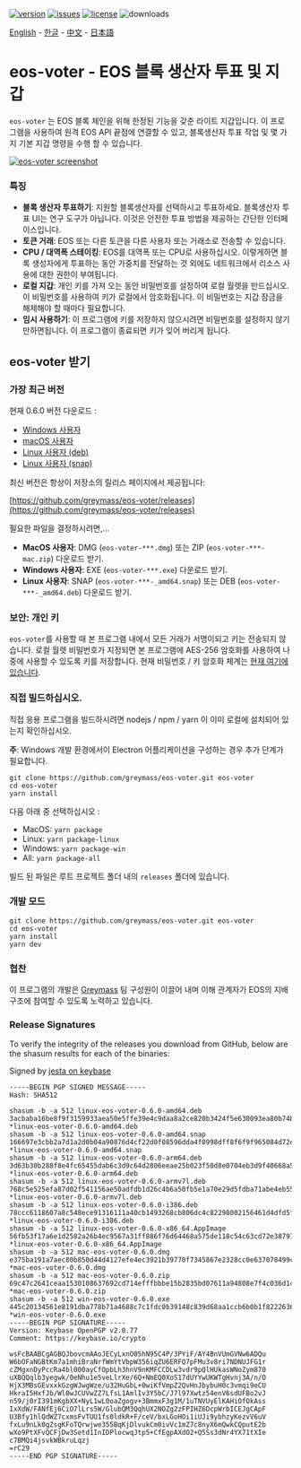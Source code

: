 [![version](https://img.shields.io/github/release/greymass/eos-voter/all.svg)](https://github.com/greymass/eos-voter/releases)
[![issues](https://img.shields.io/github/issues/greymass/eos-voter.svg)](https://github.com/greymass/eos-voter/issues)
[![license](https://img.shields.io/badge/license-MIT-blue.svg)](https://raw.githubusercontent.com/greymass/eos-voter/master/LICENSE)
![downloads](https://img.shields.io/github/downloads/greymass/eos-voter/total.svg)

[English](https://github.com/greymass/eos-voter/blob/master/README.md) - [한글](https://github.com/greymass/eos-voter/blob/master/README.kr.md) - [中文](https://github.com/greymass/eos-voter/blob/master/README.zh.md) - [日本語](https://github.com/greymass/eos-voter/blob/master/README.ja.md)

# eos-voter - EOS 블록 생산자 투표 및 지갑

`eos-voter` 는 EOS 블록 체인을 위해 한정된 기능을 갖춘 라이트 지갑입니다. 이 프로그램을 사용하여 원격 EOS API 끝점에 연결할 수 있고, 블록생산자 투표 작업 및 몇 가지 기본 지갑 명령을 수행 할 수 있습니다.

[![eos-voter screenshot](https://raw.githubusercontent.com/greymass/eos-voter/master/eos-voter.png)](https://raw.githubusercontent.com/greymass/eos-voter/master/eos-voter.png)

### 특징

- **블록 생산자 투표하기**: 지원할 블록생산자를 선택하시고 투표하세요. 블록생산자 투표 UI는 연구 도구가 아닙니다. 이것은 안전한 투표 방법을 제공하는 간단한 인터페이스입니다.
- **토큰 거래**: EOS 또는 다른 토큰을 다른 사용자 또는 거래소로 전송할 수 있습니다.
- **CPU / 대역폭 스테이킹**: EOS를 대역폭 또는 CPU로 사용하십시오. 이렇게하면 블록 생성자에게 투표하는 동안 가중치를 전달하는 것 외에도 네트워크에서 리소스 사용에 대한 권한이 부여됩니다.
- **로컬 지갑**: 개인 키를 가져 오는 동안 비밀번호를 설정하여 로컬 월렛을 만드십시오. 이 비밀번호를 사용하여 키가 로컬에서 암호화됩니다. 이 비밀번호는 지갑 잠금을 해제해야 할 때마다 필요합니다.
- **임시 사용하기**: 이 프로그램에 키를 저장하지 않으시려면 비밀번호를 설정하지 않기 만하면됩니다. 이 프로그램이 종료되면 키가 잊어 버리게 됩니다.

## eos-voter 받기

### 가장 최근 버전

현재 0.6.0 버전 다운로드 :

- [Windows 사용자](https://github.com/greymass/eos-voter/releases/download/v0.6.0/win-eos-voter-0.6.0.exe)
- [macOS 사용자](https://github.com/greymass/eos-voter/releases/download/v0.6.0/mac-eos-voter-0.6.0.dmg)
- [Linux 사용자 (deb)](https://github.com/greymass/eos-voter/releases/download/v0.6.0/linux-eos-voter-0.6.0-amd64.snap)
- [Linux 사용자 (snap)](https://github.com/greymass/eos-voter/releases/download/v0.6.0/linux-eos-voter-0.6.0-amd64.snap)

최신 버전은 항상이 저장소의 릴리스 페이지에서 제공됩니다:

[https://github.com/greymass/eos-voter/releases](https://github.com/greymass/eos-voter/releases)

필요한 파일을 결정하시려면,...

- **MacOS 사용자**: DMG (`eos-voter-***.dmg`) 또는 ZIP (`eos-voter-***-mac.zip`) 다운로드 받기.
- **Windows 사용자**: EXE (`eos-voter-***.exe`) 다운로드 받기.
- **Linux 사용자**: SNAP (`eos-voter-***-_amd64.snap`) 또는 DEB (`eos-voter-***-_amd64.deb`) 다운로드 받기.

### 보안: 개인 키

`eos-voter`를 사용할 때 본 프로그램 내에서 모든 거래가 서명이되고 키는 전송되지 않습니다. 로컬 월렛 비밀번호가 지정되면 본 프로그램에 AES-256 암호화를 사용하여 나중에 사용할 수 있도록 키를 저장합니다. 현재 비밀번호 / 키 암호화 체계는 [현재 여기에 있습니다](https://github.com/aaroncox/eos-voter/blob/master/app/shared/actions/wallet.js#L71-L86).

### 직접 빌드하십시오.

직접 응용 프로그램을 빌드하시려면 nodejs / npm / yarn 이 이미 로컬에 설치되어 있는지 확인하십시오.

**주**: Windows 개발 환경에서이 Electron 어플리케이션을 구성하는 경우 추가 단계가 필요합니다.

```
git clone https://github.com/greymass/eos-voter.git eos-voter
cd eos-voter
yarn install
```

다음 아래 중 선택하십시오 :

- MacOS: `yarn package`
- Linux: `yarn package-linux`
- Windows: `yarn package-win`
- All: `yarn package-all`

빌드 된 파일은 루트 프로젝트 폴더 내의 `releases` 폴더에 있습니다.

### 개발 모드

```
git clone https://github.com/greymass/eos-voter.git eos-voter
cd eos-voter
yarn install
yarn dev
```

### 협찬

이 프로그램의 개발은 [Greymass](https://greymass.com) 팀 구성원이 이끌어 내며 이해 관계자가 EOS의 지배 구조에 참여할 수 있도록 노력하고 있습니다.

### Release Signatures

To verify the integrity of the releases you download from GitHub, below are the shasum results for each of the binaries:

Signed by [jesta on keybase](https://keybase.io/jesta)

```
-----BEGIN PGP SIGNED MESSAGE-----
Hash: SHA512

shasum -b -a 512 linux-eos-voter-0.6.0-amd64.deb
3acbaba16be8f9f3159933aea50e5ffe39e4c9daa8a2ce820b3424f5e630093ea80b74ba78b8f50d6e1a96cb650fc2c619b24e7d4f3eb3685353d9d2b1507dbe *linux-eos-voter-0.6.0-amd64.deb
shasum -b -a 512 linux-eos-voter-0.6.0-amd64.snap
166697e3cbb2a7d1a2d0b04a90876d4cf22d0f08596dda4f0998dff8f6f9f965084d72ef247f776936fc0d483e49845f38596eb0ba3b899c19ef499985bb48d1 *linux-eos-voter-0.6.0-amd64.snap
shasum -b -a 512 linux-eos-voter-0.6.0-arm64.deb
3d63b30b288f8e4fc65455dab6c3d9c64d2806eeae25b023f50d8e0704eb3d9f40668a53972569b22dc24e63d7f78ab01128e7dff5c04a290d2088a749866c9c *linux-eos-voter-0.6.0-arm64.deb
shasum -b -a 512 linux-eos-voter-0.6.0-armv7l.deb
768c5e525efa87d02f541156ae50adfdb1d26c4b6a50fb5e1a70e29d5fdba71abe4eb550feb5f83dee4ba6c29e50ef47b235359a1db49871dbaa0c1e9f426369 *linux-eos-voter-0.6.0-armv7l.deb
shasum -b -a 512 linux-eos-voter-0.6.0-i386.deb
78ccc6118607a8c548ece91316111a40cb1493268cb806dc4c82298002156461d4dfd5f48e540e1270d3c1efe8a4acd0cd0b7853c961465d76bdc3f264b4c96d *linux-eos-voter-0.6.0-i386.deb
shasum -b -a 512 linux-eos-voter-0.6.0-x86_64.AppImage
56fb53f17a6e1d2582a26b4ec9567a31ff886f76d64468a575de118c54c63cd72e38797a6d62212a3bc006d06f317fd8fa8e3bab55946737949ae7a963deb757 *linux-eos-voter-0.6.0-x86_64.AppImage
shasum -b -a 512 mac-eos-voter-0.6.0.dmg
e375ba191a7aec80b850d44d4127efe4ec3921b39770f7345867e2328cc0e637078499c374386a3909ea2d47f00c2ce7e6c3f557da9641e7af9752cf615de761 *mac-eos-voter-0.6.0.dmg
shasum -b -a 512 mac-eos-voter-0.6.0.zip
69c47c2641ceaa1530108637692cd714efffbbbe15b2835bd07611a94808e7f4c036d142cb02699839be285980e3db5402e49585167924d2ef5d3c0ad8ed2c54 *mac-eos-voter-0.6.0.zip
shasum -b -a 512 win-eos-voter-0.6.0.exe
445c20134561e8191dba778b71a4688c7c1fdc0b39148c839d68aa1ccb6b0b1f82226365590ae50378fcb416019de3d69677253a5404db55d3aef465d7ee7e11 *win-eos-voter-0.6.0.exe
-----BEGIN PGP SIGNATURE-----
Version: Keybase OpenPGP v2.0.77
Comment: https://keybase.io/crypto

wsFcBAABCgAGBQJbovcmAAoJECyLxnO05hN95C4P/3PYiF/AY4BnVUmGVNw6ADQu
W6bOFaNGBtKm7a1mhiBraNrfWmYtVbpW356iqZU6ERFQ7pFMu3v8ri7NDNUJFG1r
cZMgxnDyPccRa4bl000ayCfOpbLh3hnV9nKMFCCDLw3vdr9pQlHUkasWNoZym870
uXBQQqlb3yegwk/0eNhu1e5veLlrXe/6Q+NmEQ0XoS17dUYYwUKWTgHvnj3A/n/O
HjX3MBsGEvxxkGzgWJwgWze/u32HuGbL+0wiKfVmpZ2QvHnJbybuH0c3vmqi9eCU
HkraI5HxfJb/Wl0wJCUVwZZ7LfsL1AmlIv3Y5bC/J7l97Xwtz54enV6sdUFBo2vJ
n59/j0rI391mKgbXX+NyL1wL0oaZgogv+3BmmxF3g1M/1uTNVUyElKAHiOfOkAss
IxXdW/FANfEj6CiO7lLrs5W/GlubQM3QqhUX2NOZg2zFPIHZ6DcpWrbICEJgCApF
U3Bfy1hlQdWZ7cxmsFvTUU1fs0ldkR+F/ceV/bxLGoHOi1iUJi9ybhzyKezvV6uV
fxLu9nLk0gZsgKFoTQrwjwe355BqKjDlvukCm0ivVc1mZ7c8nyX6mQwkCQputE2b
wXo9PtXFvQCFjDw3Setd1InIDPlocwqJtp5+CfEgpAXdO2+Q5Ss3dNr4YX71tXIe
c7BMQi4jsvkWBkruLqzj
=rC29
-----END PGP SIGNATURE-----
```
